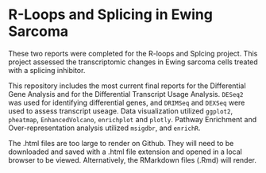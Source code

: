 # R-Loops and Splicing in Ewing Sarcoma
These two reports were completed for the R-loops and Splcing project.  This project assessed the transcriptomic changes in Ewing sarcoma cells treated with a splicing inhibitor.  
  
This repository includes the most current final reports for the Differential Gene Analysis and for the Differential Transcript Usage Analysis.
`DESeq2` was used for identifying differential genes, and `DRIMSeq` and `DEXSeq` were used to assess transcript useage.  Data visualization utilized `ggplot2`, `pheatmap`, `EnhancedVolcano`, `enrichplot` and `plotly`.  Pathway Enrichment and Over-representation analysis utilized `msigdbr`, and `enrichR`.
  
The .html files are too large to render on Github.  They will need to be downloaded and saved with a .html file extension and opened in a local browser to be viewed.  Alternatively, the RMarkdown files (.Rmd) will render. 
